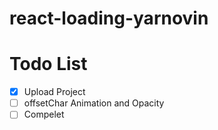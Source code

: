# react-loading-yarnovin

# Todo List 
- [x] Upload Project
- [ ] offsetChar Animation and Opacity 
- [ ] Compelet 
